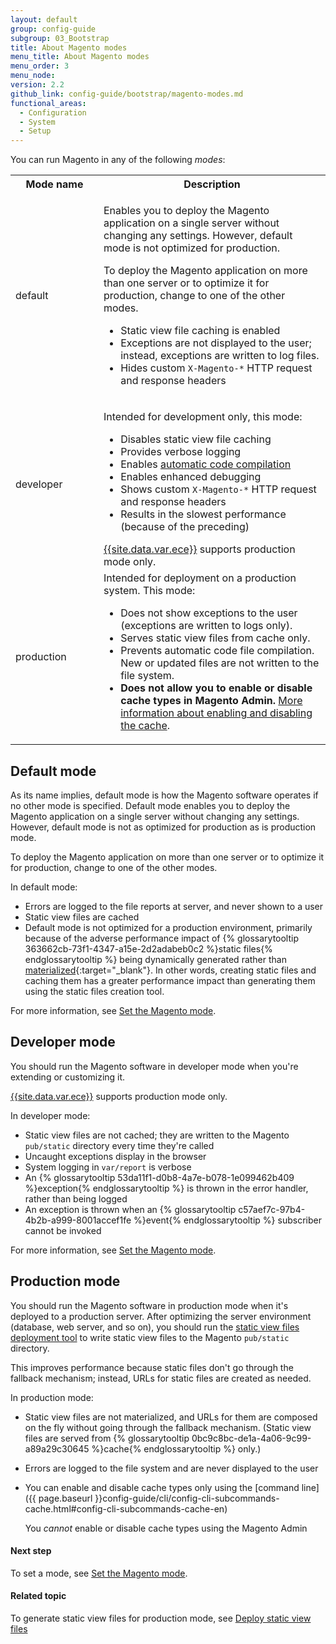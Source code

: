 ```yaml
---
layout: default
group: config-guide
subgroup: 03_Bootstrap
title: About Magento modes
menu_title: About Magento modes
menu_order: 3
menu_node:
version: 2.2
github_link: config-guide/bootstrap/magento-modes.md
functional_areas:
  - Configuration
  - System
  - Setup
---
```


You can run Magento in any of the following *modes*:

<table>
	<tbody>
		<tr>
			<th style="width: 125px;">Mode name</th>
			<th>Description</th>
		</tr>
		<tr>
		<td>default</td>
		<td><p>Enables you to deploy the Magento application on a single server without changing any settings. However, default mode is not optimized for production.</p>
			<p>To deploy the Magento application on more than one server or to optimize it for production, change to one of the other modes.</p>
			<ul><li>Static view file caching is enabled</li>
				<li>Exceptions are not displayed to the user; instead, exceptions are written to log files.</li>
				<li>Hides custom <code>X-Magento-&#42;</code> HTTP request and response headers</li></ul>
			</td>
	</tr>
	<tr>
		<td>developer</td>
		<td><p>Intended for development only, this mode:</p>
			<ul><li>Disables static view file caching</li>
				<li>Provides verbose logging</li>
				<li>Enables <a href="{{page.baseurl}}config-guide/cli/config-cli-subcommands-compiler.html#config-cli-subcommands-compile-overview">automatic code compilation</a></li>
				<li>Enables enhanced debugging</li>
				<li>Shows custom <code>X-Magento-&#42;</code> HTTP request and response headers</li>
				<li>Results in the slowest performance (because of the preceding)</li></ul>
        <div class="bs-callout bs-callout-info">
        <a href="{{page.baseurl}}cloud/bk-cloud.html">{{site.data.var.ece}}</a> supports production mode only.
        </div>
    </td>
	</tr>
	<tr>
		<td>production</td>
		<td>Intended for deployment on a production system. This mode:
			<ul><li>Does not show exceptions to the user (exceptions are written to logs only).</li>
				<li>Serves static view files from cache only.</li>
				<li>Prevents automatic code file compilation. New or updated files are not written to the file system.</li>
				<li><b>Does not allow you to enable or disable cache types in Magento Admin.</b> <a href="{{ page.baseurl }}config-guide/cli/config-cli-subcommands-cache.html#config-cli-subcommands-cache-en">More information about enabling and disabling the cache</a>.</li>
			</ul></td>
	</tr>
</tbody>
</table>

## Default mode
As its name implies, default mode is how the Magento software operates if no other mode is specified. Default mode enables you to deploy the Magento application on a single server without changing any settings. However, default mode is not as optimized for production as is production mode.

To deploy the Magento application on more than one server or to optimize it for production, change to one of the other modes.

In default mode:

-   Errors are logged to the file reports at server, and never shown to a user
-   Static view files are cached
-   Default mode is not optimized for a production environment, primarily because of the adverse performance impact of {% glossarytooltip 363662cb-73f1-4347-a15e-2d2adabeb0c2 %}static files{% endglossarytooltip %} being dynamically generated rather than [materialized](https://en.wikipedia.org/wiki/Materialized_view){:target="\_blank"}. In other words, creating static files and caching them has a greater performance impact than generating them using the static files creation tool.

For more information, see <a href="{{page.baseurl}}config-guide/cli/config-cli-subcommands-mode.html">Set the Magento mode</a>.

## Developer mode
You should run the Magento software in developer mode when you're extending or customizing it.

<div class="bs-callout bs-callout-info">
<a href="{{page.baseurl}}cloud/bk-cloud.html">{{site.data.var.ece}}</a> supports production mode only.
</div>

In developer mode:

-   Static view files are not cached; they are written to the Magento `pub/static` directory every time they're called
-   Uncaught exceptions display in the browser
-   System logging in `var/report` is verbose
-   An {% glossarytooltip 53da11f1-d0b8-4a7e-b078-1e099462b409 %}exception{% endglossarytooltip %} is thrown in the error handler, rather than being logged
-   An exception is thrown when an {% glossarytooltip c57aef7c-97b4-4b2b-a999-8001accef1fe %}event{% endglossarytooltip %} subscriber cannot be invoked

For more information, see <a href="{{page.baseurl}}config-guide/cli/config-cli-subcommands-mode.html">Set the Magento mode</a>.

## Production mode
You should run the Magento software in production mode when it's deployed to a production server. After optimizing the server environment (database, web server, and so on), you should run the <a href="{{page.baseurl}}config-guide/cli/config-cli-subcommands-static-view.html">static view files deployment tool</a> to write static view files to the Magento `pub/static` directory.

This improves performance because static files don't go through the fallback mechanism; instead, URLs for static files are created as needed.

In production mode:

-   Static view files are not materialized, and URLs for them are composed on the fly without going through the fallback mechanism. (Static view files are served from {% glossarytooltip 0bc9c8bc-de1a-4a06-9c99-a89a29c30645 %}cache{% endglossarytooltip %} only.)
-   Errors are logged to the file system and are never displayed to the user
-   You can enable and disable cache types only using the [command line]({{ page.baseurl }}config-guide/cli/config-cli-subcommands-cache.html#config-cli-subcommands-cache-en)

	You _cannot_ enable or disable cache types using the Magento Admin

#### Next step
To set a mode, see <a href="{{page.baseurl}}config-guide/cli/config-cli-subcommands-mode.html">Set the Magento mode</a>.

#### Related topic
To generate static view files for production mode, see <a href="{{page.baseurl}}config-guide/cli/config-cli-subcommands-static-view.html">Deploy static view files</a>
